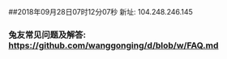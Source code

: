 ##2018年09月28日07时12分07秒 新址: 104.248.246.145
### 兔友常见问题及解答: https://github.com/wanggonging/d/blob/w/FAQ.md
